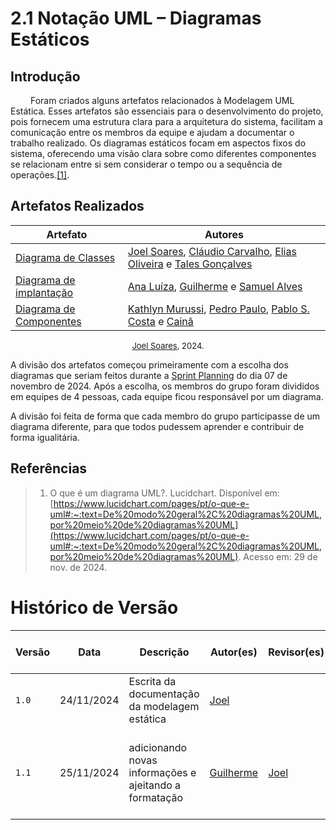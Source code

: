 # 2.1 Notação UML – Diagramas Estáticos

## Introdução

&emsp;&emsp; Foram criados alguns artefatos relacionados à Modelagem UML Estática. Esses artefatos são essenciais para o desenvolvimento do projeto, pois fornecem uma estrutura clara para a arquitetura do sistema, facilitam a comunicação entre os membros da equipe e ajudam a documentar o trabalho realizado. Os diagramas estáticos focam em aspectos fixos do sistema, oferecendo uma visão clara sobre como diferentes componentes se relacionam entre si sem considerar o tempo ou a sequência de operações.[[1]](#ref1).

## Artefatos Realizados

| Artefato | Autores |
|----|----|
| [Diagrama de Classes](https://unbarqdsw2024-2.github.io/2024.2_G5_Turismo_Entrega_02/#/Modelagem/modelagem%20estatica/2.1.1.DiagramaDeClasses) | [Joel Soares](JoelGH), [Cláudio Carvalho](ClaudioGH), [Elias Oliveira](EliasGH) e [Tales Gonçalves](TalesGH) |
|[Diagrama de implantação](https://unbarqdsw2024-2.github.io/2024.2_G5_Turismo_Entrega_02/#/Modelagem/modelagem%20estatica/2.1.2.diagrama-de-implantacao) | [Ana Luíza](AnaGH), [Guilherme](GuilhermeGH) e [Samuel Alves](SamuelGH) |
| [Diagrama de Componentes](https://unbarqdsw2024-2.github.io/2024.2_G5_Turismo_Entrega_02/#/Modelagem/modelagem%20estatica/2.1.3.DiagramaDeComponentes) | [Kathlyn Murussi](KathlynGH), [Pedro Paulo](PedroPGH), [Pablo S. Costa](PabloGH) e [Cainã](CainaGH)|

</center>

<font size="2"><p style="text-align: center">[Joel Soares](JoelGH), 2024.</p></font>

A divisão dos artefatos começou primeiramente com a escolha dos diagramas que seriam feitos durante a [Sprint Planning](/atas/ata_03.md) do dia 07 de novembro de 2024. Após a escolha, os membros do grupo foram divididos em equipes de 4 pessoas, cada equipe ficou responsável por um diagrama. 

A divisão foi feita de forma que cada membro do grupo participasse de um diagrama diferente, para que todos pudessem aprender e contribuir de forma igualitária.

## Referências

> 1. <a id="ref1"></a> O que é um diagrama UML?. Lucidchart. Disponível em: [https://www.lucidchart.com/pages/pt/o-que-e-uml#:~:text=De%20modo%20geral%2C%20diagramas%20UML,por%20meio%20de%20diagramas%20UML](https://www.lucidchart.com/pages/pt/o-que-e-uml#:~:text=De%20modo%20geral%2C%20diagramas%20UML,por%20meio%20de%20diagramas%20UML). Acesso em: 29 de nov. de 2024.
>

# Histórico de Versão

| Versão | Data | Descrição | Autor(es) | Revisor(es) | Detalhes da Revisão|
|------|--------|-----------|-----------| ----------- | -------------------|
| `1.0` | 24/11/2024 | Escrita da documentação da modelagem estática | [Joel][JoelGH] | | |
| `1.1` | 25/11/2024 | adicionando novas informações e ajeitando a formatação | [Guilherme][GuilhermeGH]|[Joel][JoelGH] | Foi adicionado os autores que realizaram cada artefato |

[AnaGH]: https://github.com/analufernanndess
[CainaGH]: https://github.com/freitasc
[ClaudioGH]: https://github.com/claudiohsc
[EliasGH]: https://github.com/EliasOliver21
[GuilhermeGH]: https://github.com/gmeister18
[JoelGH]: https://github.com/JoelSRangel
[KathlynGH]: https://github.com/klmurussi
[PabloGH]: https://github.com/pabloheika
[PedroRGH]: https://github.com/pedro-rodiguero
[PedroPGH]: https://github.com/Pedrin0030
[SamuelGH]: https://github.com/samuelalvess
[TalesGH]: https://github.com/TalesRG
